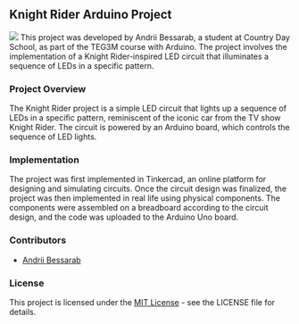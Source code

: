 ## Knight Rider Arduino Project
![](https://i.ibb.co/VSnZGSP/knight-rider-tinkercad.png)
This project was developed by Andrii Bessarab, a student at Country Day School, as part of the TEG3M course with Arduino. The project involves the implementation of a Knight Rider-inspired LED circuit that illuminates a sequence of LEDs in a specific pattern.

### Project Overview
The Knight Rider project is a simple LED circuit that lights up a sequence of LEDs in a specific pattern, reminiscent of the iconic car from the TV show Knight Rider. The circuit is powered by an Arduino board, which controls the sequence of LED lights.

### Implementation
The project was first implemented in Tinkercad, an online platform for designing and simulating circuits. Once the circuit design was finalized, the project was then implemented in real life using physical components. The components were assembled on a breadboard according to the circuit design, and the code was uploaded to the Arduino Uno board.

### Contributors
- [Andrii Bessarab](https://github.com/andriibessarab)

### License
This project is licensed under the [MIT License](https://github.com/andriibessarab/arduino-knight-rider/blob/main/LICENSE.md) - see the LICENSE file for details.
